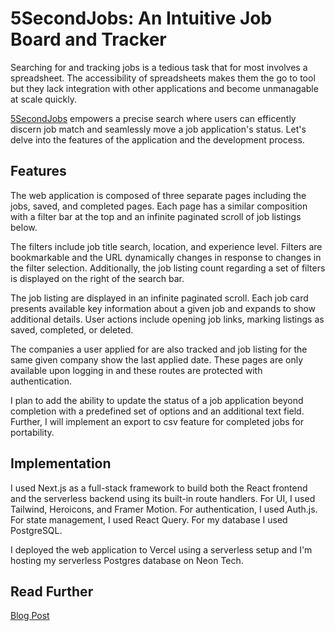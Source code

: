 # 5SecondJobs: An Intuitive Job Board and Tracker

Searching for and tracking jobs is a tedious task that for most involves a spreadsheet. The accessibility of spreadsheets makes them the go to tool but they lack integration with other applications and become unmanagable at scale quickly. 

[5SecondJobs](https://5-second-jobs.vercel.app/) empowers a precise search where users can efficently discern job match and seamlessly move a job application's status. Let's delve into the features of the application and the development process.

## Features

The web application is composed of three separate pages including the jobs, saved, and completed pages. Each page has a similar composition with a filter bar at the top and an infinite paginated scroll of job listings below.

The filters include job title search, location, and experience level. Filters are bookmarkable and the URL dynamically changes in response to changes in the filter selection. Additionally, the job listing count regarding a set of filters is displayed on the right of the search bar.

The job listing are displayed in an infinite paginated scroll. Each job card presents available key information about a given job and expands to show additional details. User actions include opening job links, marking listings as saved, completed, or deleted.

The companies a user applied for are also tracked and job listing for the same given company show the last applied date. These pages are only available upon logging in and these routes are protected with authentication.

I plan to add the ability to update the status of a job application beyond completion with a predefined set of options and an additional text field. Further, I will implement an export to csv feature for completed jobs for portability.


## Implementation

I used Next.js as a full-stack framework to build both the React frontend and the serverless backend using its built-in route handlers. For UI, I used Tailwind, Heroicons, and Framer Motion. For authentication, I used Auth.js. For state management, I used React Query. For my database I used PostgreSQL.

I deployed the web application to Vercel using a serverless setup and I'm hosting my serverless Postgres database on Neon Tech.

## Read Further

[Blog Post](https://www.seankatauskas.xyz/blog/5SecondJobs)
